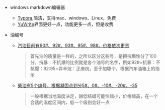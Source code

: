 + windows  markdown编辑器

  - [Typora](https://www.typora.io/),简洁，支持mac、windows、Linux，免费
  - [YuWrite](https://github.com/ivarptr/yu-writer.site)界面更好一点，功能更多一点，但是收费

+ 油编号

  - [汽油目前有90#、92#、93#、95#、98#。价格依次更贵](https://www.icauto.com.cn/baike/64/641029.html)

    > 首先油的质量是一样的，之所以区分这些号，是把抗爆性分了100分，抗暴：不抗爆的比例就是各个油号的名字，例如92#=抗暴：不抗爆：92:95=异辛烷：正庚烷，至于加哪个，根据汽车油箱上的指示

  - [柴油有5个编号，根据凝固点划分5#、0#、-10#、-20#、-35](https://wenku.baidu.com/view/9f18375fc850ad02de8041cb.html)

    > 一般根据当地温度决定，越低结蜡可能性越小，价格越高，在一个合适的温度区间内，低一个级别会好一点